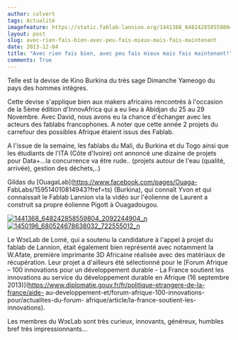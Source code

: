 ```yaml
---
author: colvert
tags: Actualité
imagefeature: https://static.fablab-lannion.org/1441368_648242858559804_2092244904_n.jpg
layout: post
slug: avec-rien-fais-bien-avec-peu-fais-mieux-mais-fais-maintenant
date: 2013-12-04
title: "Avec rien fais bien, avec peu fais mieux mais fais maintenant!"
comments: True
---
```

Telle est la devise de Kino Burkina du très sage Dimanche Yameogo du pays des
hommes intègres.

Cette devise s'applique bien aux makers africains rencontrés à l'occasion de
la 5ème édition d'InnovAfrica qui a eu lieu à Abidjan du 25 au 29 Novembre.
Avec David, nous avons eu la chance d'échanger avec les acteurs des fablabs
francophones. A noter que cette année 2 projets du carrefour des possibles
Afrique étaient issus des Fablab.

A l'issue de la semaine, les fablabs du Mali, du Burkina et du Togo ainsi que
les étudiants de l'ITA (Côte d'Ivoire) ont annoncé une dizaine de projets pour
Data+…la concurrence va être rude.. (projets autour de l'eau (qualité,
arrivée), gestion des déchets,..)

Gildas du [OuagaLab](https://www.facebook.com/pages/Ouaga-
FabLabs/159514010814943?fref=ts) (Burkina), qui connaît Yvon et qui
connaissait le Fablab Lannion via la vidéo sur l'éolienne de Laurent a
construit sa propre éolienne Pigott à Ouagadougou.

[![1441368_648242858559804_2092244904_n](https://static.fablab-lannion.org/1441368_648242858559804_2092244904_n.jpg)](https://static.fablab-lannion.org/1441368_648242858559804_2092244904_n.jpg)[![1450196_680524678638032_722555012_n](https://static.fablab-lannion.org/1450196_680524678638032_722555012_n.jpg)](https://static.fablab-lannion.org/1450196_680524678638032_722555012_n.jpg)

Le WɔɛLab de Lomé, qui a soutenu la candidature à l'appel à projet du fablab
de Lannion, était également bien représenté avec notamment la W.Afate,
première imprimante 3D Africaine réalisée avec des matériaux de récupération.
Leur projet a d'ailleurs été sélectionné pour le [Forum Afrique – 100
innovations pour un développement durable - La France soutient les innovations
au service du développement durable en Afrique (16 septembre
2013)](https://www.diplomatie.gouv.fr/fr/politique-etrangere-de-la-france/aide-
au-developpement-et/forum-afrique-100-innovations-pour/actualites-du-forum-
afrique/article/la-france-soutient-les-innovations).

Les membres du WɔɛLab sont très curieux, innovants, généreux, humbles bref
très impressionnants…




